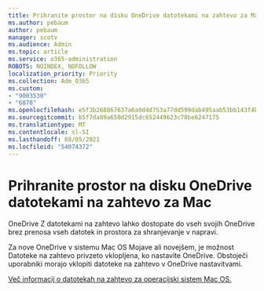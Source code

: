 ```yaml
---
title: Prihranite prostor na disku OneDrive datotekami na zahtevo za Mac
ms.author: pebaum
author: pebaum
manager: scotv
ms.audience: Admin
ms.topic: article
ms.service: o365-administration
ROBOTS: NOINDEX, NOFOLLOW
localization_priority: Priority
ms.collection: Adm_O365
ms.custom:
- "9003530"
- "6878"
ms.openlocfilehash: e5f3b268867637a6a9d4d753a77dd599dab495aab53bb143f4bb74b35487d7e3
ms.sourcegitcommit: b5f7da89a650d2915dc652449623c78be6247175
ms.translationtype: MT
ms.contentlocale: sl-SI
ms.lasthandoff: 08/05/2021
ms.locfileid: "54074372"
---
```

# <a name="save-disk-space-with-onedrive-files-on-demand-for-mac"></a>Prihranite prostor na disku OneDrive datotekami na zahtevo za Mac

OneDrive Z datotekami na zahtevo lahko dostopate do vseh svojih OneDrive brez prenosa vseh datotek in prostora za shranjevanje v napravi.  

Za nove OneDrive v sistemu Mac OS Mojave ali novejšem, je možnost Datoteke na zahtevo privzeto vklopljena, ko nastavite OneDrive. Obstoječi uporabniki morajo vklopiti datoteke na zahtevo v OneDrive nastavitvami.  

[Več informacij o datotekah na zahtevo za operacijski sistem Mac OS.](https://support.microsoft.com/office/529f6d53-e572-4922-a585-e7a318c135f0)
